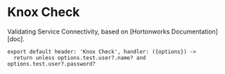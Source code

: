
# Knox Check

Validating Service Connectivity, based on [Hortonworks Documentation][doc].

    export default header: 'Knox Check', handler: ({options}) ->
      return unless options.test.user?.name? and options.test.user?.password?

